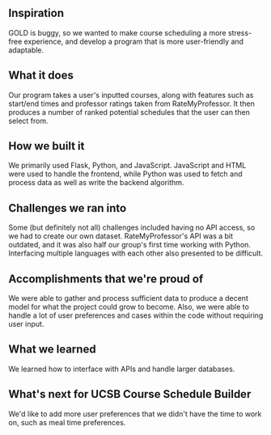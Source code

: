 ## Inspiration
GOLD is buggy, so we wanted to make course scheduling a more stress-free experience, and develop a program that is more user-friendly and adaptable.
## What it does
Our program takes a user's inputted courses, along with features such as start/end times and professor ratings taken from RateMyProfessor. It then produces a number of ranked potential schedules that the user can then select from.
## How we built it
We primarily used Flask, Python, and JavaScript. JavaScript and HTML were used to handle the frontend, while Python was used to fetch and process data as well as write the backend algorithm. 
## Challenges we ran into
Some (but definitely not all) challenges included having no API access, so we had to create our own dataset. RateMyProfessor's API was a bit outdated, and it was also half our group's first time working with Python. Interfacing multiple languages with each other also presented to be difficult.
## Accomplishments that we're proud of
We were able to gather and process sufficient data to produce a decent model for what the project could grow to become. Also, we were able to handle a lot of user preferences and cases within the code without requiring user input.
## What we learned
We learned how to interface with APIs and handle larger databases. 
## What's next for UCSB Course Schedule Builder
We'd like to add more user preferences that we didn't have the time to work on, such as meal time preferences. 
